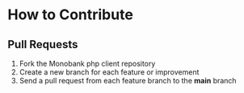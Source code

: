 # How to Contribute

## Pull Requests

1. Fork the Monobank php client repository
2. Create a new branch for each feature or improvement
3. Send a pull request from each feature branch to the **main** branch
